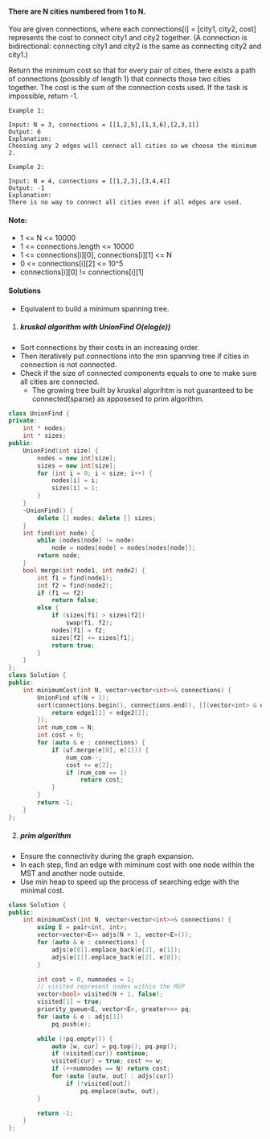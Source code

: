 #### There are N cities numbered from 1 to N.

You are given connections, where each connections[i] = [city1, city2, cost] represents the cost to connect city1 and city2 together.  (A connection is bidirectional: connecting city1 and city2 is the same as connecting city2 and city1.)

Return the minimum cost so that for every pair of cities, there exists a path of connections (possibly of length 1) that connects those two cities together.  The cost is the sum of the connection costs used. If the task is impossible, return -1.

 

```
Example 1:

Input: N = 3, connections = [[1,2,5],[1,3,6],[2,3,1]]
Output: 6
Explanation: 
Choosing any 2 edges will connect all cities so we choose the minimum 2.

Example 2:

Input: N = 4, connections = [[1,2,3],[3,4,4]]
Output: -1
Explanation: 
There is no way to connect all cities even if all edges are used.
```

 

#### Note:

-    1 <= N <= 10000
-    1 <= connections.length <= 10000
-    1 <= connections[i][0], connections[i][1] <= N
-    0 <= connections[i][2] <= 10^5
-    connections[i][0] != connections[i][1]

#### Solutions

- Equivalent to build a minimum spanning tree.

1. ##### kruskal algorithm with UnionFind O(elog(e))

- Sort connections by their costs in an increasing order.
- Then iteratively put connections into the min spanning tree if cities in connection is not connected.
- Check if the size of connected components equals to one to make sure all cities are connected.
    - The growing tree built by kruskal algorihtm is not guaranteed to be connected(sparse) as apposesed to prim algorithm.

```cpp
class UnionFind {
private:
    int * nodes;
    int * sizes;
public:
    UnionFind(int size) {
        nodes = new int[size];
        sizes = new int[size];
        for (int i = 0; i < size; i++) {
            nodes[i] = i;
            sizes[i] = 1;
        }
    }
    ~UnionFind() {
        delete [] nodes; delete [] sizes;
    }
    int find(int node) {
        while (nodes[node] != node)
            node = nodes[node] = nodes[nodes[node]];
        return node;
    }
    bool merge(int node1, int node2) {
        int f1 = find(node1);
        int f2 = find(node2);
        if (f1 == f2)
            return false;
        else {
            if (sizes[f1] > sizes[f2])
                swap(f1, f2);
            nodes[f1] = f2;
            sizes[f2] += sizes[f1];
            return true;
        }
    }
};
class Solution {
public:
    int minimumCost(int N, vector<vector<int>>& connections) {
        UnionFind uf(N + 1);
        sort(connections.begin(), connections.end(), [](vector<int> & edge1, vector<int> & edge2) {
            return edge1[2] < edge2[2];
        });
        int num_com = N;
        int cost = 0;
        for (auto & e : connections) {
            if (uf.merge(e[0], e[1])) {
                num_com--;
                cost += e[2];
                if (num_com == 1)
                    return cost;
            }
        }
        return -1;
    }
};
```


2. ##### prim algorithm

- Ensure the connectivity during the graph expansion.
- In each step, find an edge with miminum cost with one node within the MST and another node outside.
- Use min heap to speed up the process of searching edge with the minimal cost.

```cpp
class Solution {
public:
    int minimumCost(int N, vector<vector<int>>& connections) {
        using E = pair<int, int>;
        vector<vector<E>> adjs(N + 1, vector<E>());
        for (auto & e : connections) {
            adjs[e[0]].emplace_back(e[2], e[1]);
            adjs[e[1]].emplace_back(e[2], e[0]);
        }

        int cost = 0, numnodes = 1;
        // visited represent nodes within the MSP
        vector<bool> visited(N + 1, false);
        visited[1] = true;
        priority_queue<E, vector<E>, greater<>> pq;
        for (auto & e : adjs[1])
            pq.push(e);

        while (!pq.empty()) {
            auto [w, cur] = pq.top(); pq.pop();
            if (visited[cur]) continue;
            visited[cur] = true; cost += w;
            if (++numnodes == N) return cost;
            for (auto [outw, out] : adjs[cur])
                if (!visited[out])
                    pq.emplace(outw, out);
        }

        return -1;
    }
};
```